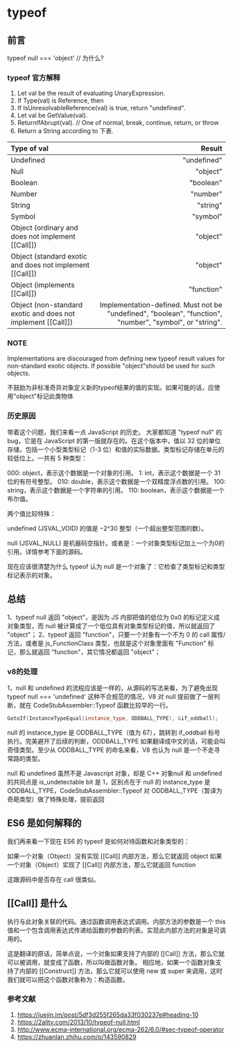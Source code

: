 # typeof

## 前言

typeof null  === 'object' // 为什么?

### typeof 官方解释

1. Let val be the result of evaluating UnaryExpression.
2. If Type(val) is Reference, then
3. If IsUnresolvableReference(val) is true, return "undefined".
4. Let val be GetValue(val).
5. ReturnIfAbrupt(val). //  One of normal, break, continue, return, or throw
6. Return a String according to 下表.

| Type of val | Result |
| :-----| ----: |
|Undefined |"undefined"|
|Null| "object"|
|Boolean |"boolean"|
|Number |"number"|
|String |"string"|
|Symbol| "symbol"|
|Object (ordinary and does not implement [[Call]]) |"object"|
|Object (standard exotic and does not implement [[Call]]) | "object"|
|Object (implements [[Call]])| "function"|
|Object (non-standard exotic and does not implement [[Call]]) | Implementation-defined. Must not be "undefined", "boolean", "function", "number", "symbol", or "string".|

### NOTE

Implementations are discouraged from defining new typeof result values for non-standard exotic objects. If possible "object"should be used for such objects.

不鼓励为非标准奇异对象定义新的typeof结果的值的实现。如果可能的话，应使用"object"标记此类物体

### 历史原因

带着这个问题，我们来看一点 JavaScript 的历史。
大家都知道 "typeof null" 的 bug，它是在 JavaScript 的第一版就存在的。在这个版本中，值以 32 位的单位存储，包括一个小型类型标记（1-3 位）和值的实际数据。类型标记存储在单元的较低位上。一共有 5 种类型：

000: object，表示这个数据是一个对象的引用。
1: int，表示这个数据是一个 31 位的有符号整型。
010: double，表示这个数据是一个双精度浮点数的引用。
100: string，表示这个数据是一个字符串的引用。
110: boolean，表示这个数据是一个布尔值。

两个值比较特殊：

undefined (JSVAL_VOID) 的值是 −2^30 整型（一个超出整型范围的数）。

null (JSVAL_NULL) 是机器码空指针。或者是：一个对象类型标记加上一个为0的引用。详情参考下面的源码。

现在应该很清楚为什么 typeof 认为 null 是一个对象了：它检查了类型标记和类型标记表示的对象。

## 总结

1、typeof null 返回 "object"，是因为 JS 内部把值的低位为 0x0 的标记定义成对象类型，而 null 被计算成了一个低位具有对象类型标记的值，所以就返回了 "object"；
2、typeof 返回 "function"，只要一个对象有一个不为 0 的 call 属性/方法，或者是 js_FunctionClass 类型，也就是这个对象里面有 "Function" 标记，那么就返回 "function"，其它情况都返回 "object"；

### v8的处理

1，null 和 undefined 的流程应该是一样的，从源码的写法来看，为了避免出现 typeof null === 'undefined' 这种不合规范的情况，V8 对 null 提前做了一层判断，就在 CodeStubAssembler::Typeof 函数比较早的一行。

```C++
GotoIf(InstanceTypeEqual(instance_type, ODDBALL_TYPE), &if_oddball);
```

null 的 instance_type 是 ODDBALL_TYPE（值为 67），跳转到 if_oddball 标号执行。完美避开了后续的判断，ODDBALL_TYPE 如果翻译成中文的话，可能会叫奇怪类型。至少从 ODDBALL_TYPE 的命名来看，V8 也认为 null 是一个不走寻常路的类型。

null 和 undefined 虽然不是 Javascript 对象，却是 C++ 对象null 和 undefined 的共同点是 is_undetectable bit 是 1，区别点在于 null 的 instance_type 是 ODDBALL_TYPE，CodeStubAssembler::Typeof 对 ODDBALL_TYPE（暂译为奇葩类型）做了特殊处理，提前返回

## ES6 是如何解释的

我们再来看一下现在 ES6 的 typeof 是如何对待函数和对象类型的：

如果一个对象（Object）没有实现 [[Call]] 内部方法，那么它就返回 object
如果一个对象（Object）实现了 [[Call]] 内部方法，那么它就返回 function

这跟源码中是否存在 call 很类似。

## [[Call]] 是什么

执行与此对象关联的代码。通过函数调用表达式调用。内部方法的参数是一个 this 值和一个包含调用表达式传递给函数的参数的列表。实现此内部方法的对象是可调用的。

这是翻译的原话，简单点说，一个对象如果支持了内部的 [[Call]] 方法，那么它就可以被调用，就变成了函数，所以叫做函数对象。
相应地，如果一个函数对象支持了内部的 [[Construct]] 方法，那么它就可以使用 new 或 super 来调用，这时我们就可以把这个函数对象称为：构造函数。

### 参考文献

1. <https://juejin.im/post/5df3d255f265da33f030237e#heading-10>
2. <https://2ality.com/2013/10/typeof-null.html>
3. <http://www.ecma-international.org/ecma-262/6.0/#sec-typeof-operator>
4. <https://zhuanlan.zhihu.com/p/143590829>
